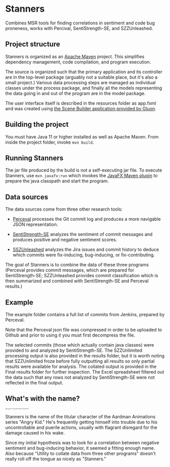 # Stanners
Combines MSR tools for finding correlations in sentiment and code bug proneness, works with Percival, SentiStrength-SE, and SZZUnleashed.

## Project structure

Stanners is organized as an [Apache Maven](https://maven.apache.org/) project.  This simplifies dependency management, code compilation, and program execution.

The source is organized such that the primary application and its controller are in the top-level package (arguably not a suitable place, but it's also a small project.)  Various data processing steps are managed as individual classes under the process package, and finally all the models representing the data going in and out of the program are in the model package.

The user interface itself is described in the resources folder as app.fxml and was created using [the Scene Builder application provided by Gluon](https://gluonhq.com/products/scene-builder/).

## Building the project

You must have Java 11 or higher installed as well as Apache Maven. From inside the project folder, invoke `mvn build`.

## Running Stanners

The jar file produced by the build is not a self-executing jar file.  To execute Stanners, use `mvn javafx:run` which invokes the [JavaFX Maven plugin](https://github.com/openjfx/javafx-maven-plugin) to prepare the java classpath and start the program.

## Data sources

The data sources come from three other research tools:

* [Perceval](https://github.com/chaoss/grimoirelab-perceval) processes the Git commit log and produces a more navigable JSON representation.

* [SentiStrength-SE](https://laser.cs.uno.edu/Projects/Projects.html) analyzes the sentiment of commit messages and produces positive and negative sentiment scores.

* [SSZUnleashed](https://github.com/wogscpar/SZZUnleashed) analyzes the Jira issues and commit history to deduce which commits were fix-inducing, bug-inducing, or fix-contributing.


The goal of Stanners is to combine the data of these three programs (Perceval provides commit messages, which are prepared for SentiStrength-SE; SZZUnleashed provides commit classification which is then summarized and combined with SentiStrength-SE and Perceval results.)

## Example
The example folder contains a full list of commits from Jenkins, prepared by Perceval.  

Note that the Perceval json file was compressed in order to be uploaded to Github and prior to using it you must first decompress the file.

The selected commits (those which actually contain java classes) were provided to and analyzed by SentiStrength-SE.  The SZZUnlimited processing output is also provided in the results folder, but it is worth noting that SZZUnlimited froze before fully outputting all results so only partial results were available for analysis.
The collated output is provided in the Final results folder for further inspection.  The Excel spreadsheet filtered out the data such that any rows not analyzed by SentiStrength-SE were not reflected in the final output.

## What's with the name?

<img src="https://vignette.wikia.nocookie.net/villains/images/e/e8/Angry_Kid_Transparent.png/revision/latest?cb=20170429122503" alt="Angry Kid, Copyright Aardman Animations" style="zoom:25%;" />

Stanners is the name of the titular character of the Aardman Animations series "Angry Kid."  He's frequently getting himself into trouble due to his uncontrollable and puerile actions, usually with flagrant disregard for the damage caused in his wake.

Since my initial hypothesis was to look for a correlation between negative sentiment and bug-inducing behavior, it seemed a fitting enough name.  Also because "Utility to collate data from three other programs" doesn't really roll off the tongue as nicely as "Stanners."
